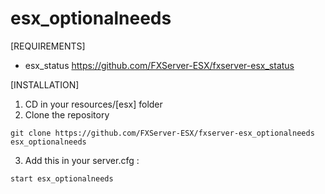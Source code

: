 # esx_optionalneeds

[REQUIREMENTS]
- esx_status https://github.com/FXServer-ESX/fxserver-esx_status

[INSTALLATION]

1) CD in your resources/[esx] folder
2) Clone the repository
```
git clone https://github.com/FXServer-ESX/fxserver-esx_optionalneeds esx_optionalneeds
```
3) Add this in your server.cfg :

```
start esx_optionalneeds
```
